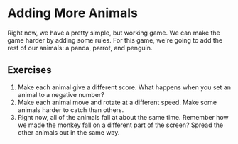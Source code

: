 # Adding More Animals

Right now, we have a pretty simple, but working game. We can make the game harder by adding some rules. For this game, we're going to add the rest of our animals: a panda, parrot, and penguin.

## Exercises

1. Make each animal give a different score. What happens when you set an animal to a negative number?
2. Make each animal move and rotate at a different speed. Make some animals harder to catch than others.
3. Right now, all of the animals fall at about the same time. Remember how we made the monkey fall on a different part of the screen? Spread the other animals out in the same way.
